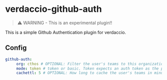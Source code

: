# verdaccio-github-auth

> ⚠ WARNING - This is an experimental plugin!!

This is a simple Github Authentication plugin for verdaccio.

## Config

```yml
github-auth:
     org: cthos # OPTIONAL: Filter the user's teams to this organization
     mode: token # token or basic. Token expects an auth token as the password. Basic is raw username/password for github. DEFAULT: token
     cachettl: 5 # OPTIONAL: How long to cache the user's teams in minutes. DEFAULT: 5
```